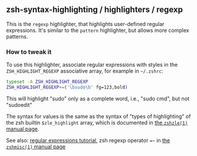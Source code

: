 zsh-syntax-highlighting / highlighters / regexp
------------------------------------------------

This is the `regexp` highlighter, that highlights user-defined regular
expressions. It's similar to the `pattern` highlighter, but allows more complex
patterns.

### How to tweak it

To use this highlighter, associate regular expressions with styles in the
`ZSH_HIGHLIGHT_REGEXP` associative array, for example in `~/.zshrc`:

```zsh
typeset -A ZSH_HIGHLIGHT_REGEXP
ZSH_HIGHLIGHT_REGEXP+=('\bsudo\b' fg=123,bold)
```

This will highlight "sudo" only as a complete word, i.e., "sudo cmd", but not
"sudoedit"

The syntax for values is the same as the syntax of "types of highlighting" of
the zsh builtin `$zle_highlight` array, which is documented in [the `zshzle(1)`
manual page][zshzle-Character-Highlighting].

See also: [regular expressions tutorial][perlretut], zsh regexp operator `=~`
in [the `zshmisc(1)` manual page][zshmisc-Conditional-Expressions]

[zshzle-Character-Highlighting]: http://zsh.sourceforge.net/Doc/Release/Zsh-Line-Editor.html#Character-Highlighting
[perlretut]: http://perldoc.perl.org/perlretut.html
[zshmisc-Conditional-Expressions]: http://zsh.sourceforge.net/Doc/Release/Conditional-Expressions.html#Conditional-Expressions
